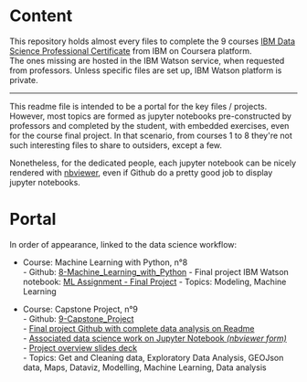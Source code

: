 # Content

This repository holds almost every files to complete the 9 courses [IBM Data Science Professional Certificate](https://www.coursera.org/professional-certificates/ibm-data-science) from IBM on Coursera platform.  
The ones missing are hosted in the IBM Watson service, when requested from professors. Unless specific files are set up, IBM Watson platform is private. 

---

This readme file is intended to be a portal for the key files / projects. 
However, most topics are formed as jupyter notebooks pre-constructed by professors and completed by the student, with embedded exercises, even for the course final project. In that scenario, from courses 1 to 8 they're not such interesting files to share to outsiders, except a few.  

Nonetheless, for the dedicated people, each jupyter notebook can be nicely rendered with [nbviewer](https://nbviewer.jupyter.org/), even if Github do a pretty good job to display jupyter notebooks.

# Portal

In order of appearance, linked to the data science workflow:  
      
* Course: Machine Learning with Python, n°8  
      - Github: [8-Machine_Learning_with_Python](https://github.com/vanAkim/IBM.Data.Science.Professional.Certificate/tree/main/8-Machine_Learning_with_Python) 
      - Final project IBM Watson notebook: [ML Assignment - Final Project](https://eu-gb.dataplatform.cloud.ibm.com/analytics/notebooks/v2/77a1ee2e-5d58-493f-81ae-5ee89423e3b0/view?access_token=03513cd500a9c5e0d19c5be5de14a9e5858ab0d1f4ca878597ed99a2f2045e87)
      - Topics: Modeling, Machine Learning
      
* Course: Capstone Project, n°9  
      - Github: [9-Capstone_Project](https://github.com/vanAkim/IBM.Data.Science.Professional.Certificate/tree/main/9-Capstone_Project)  
      - [Final project Github with complete data analysis on Readme](https://github.com/vanAkim/IBM.Data.Science.Professional.Certificate/tree/main/9-Capstone_Project/FinalProject)  
      - [Associated data science work on Jupyter Notebook *(nbviewer form)*](https://nbviewer.jupyter.org/github/vanAkim/IBM_Data_Science_Professional_Certificate/blob/main/9-Capstone_Project/FinalProject/Culture%20venues%20clustering%20in%20Toulouse.ipynb)  
      - [Project overview slides deck](https://vanakim.github.io/IBM.Data.Science.Professional.Certificate/9-Capstone_Project/FinalProject/Presentation.slides.html#/)  
      - Topics: Get and Cleaning data, Exploratory Data Analysis, GEOJson data, Maps, Dataviz, Modelling, Machine Learning, Data analysis